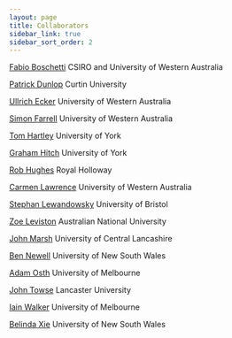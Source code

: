 ```yaml
---
layout: page
title: Collaborators
sidebar_link: true
sidebar_sort_order: 2
---
```


<!-- Global site tag (gtag.js) - Google Analytics -->
<script async src="https://www.googletagmanager.com/gtag/js?id=UA-127807240-1"></script>
<script>
  window.dataLayer = window.dataLayer || [];
  function gtag(){dataLayer.push(arguments);}
  gtag('js', new Date());

  gtag('config', 'UA-127807240-1');
</script>

<p> <a href="https://people.csiro.au/B/F/Fabio-Boschetti">Fabio Boschetti</a> CSIRO and University of Western Australia </p>
<p> <a href="https://staffportal.curtin.edu.au/staff/profile/view/patrick-dunlop-b58228a2/">Patrick Dunlop</a> Curtin University </p>
<p> <a href="https://www.emc-lab.org">Ullrich Ecker</a> University of Western Australia </p>
<p> <a href="http://psy-farrell.github.io">Simon Farrell</a> University of Western Australia </p>
<p> <a href="http://www.york.ac.uk/psychology/staff/faculty/th512/">Tom Hartley</a> University of York </p>
<p> <a href="http://www.york.ac.uk/psychology/staff/faculty/gjh3/">Graham Hitch</a> University of York </p>
<p> <a href="http://pure.rhul.ac.uk/portal/en/persons/rob-hughes(c7912f97-8990-4775-862f-bb1060e85d9e).html">Rob Hughes</a> Royal Holloway </p>
<p> <a href="https://research-repository.uwa.edu.au/en/persons/carmen-lawrence">Carmen Lawrence</a> University of Western Australia </p>
<p> <a href="http://www.bris.ac.uk/expsych/people/stephan-lewandowsky/.html">Stephan Lewandowsky</a> University of Bristol 
</p>
<p> <a href="https://psychology.anu.edu.au/people/academics/dr-zoe-leviston-0">Zoe Leviston</a> Australian National University </p>
<p> <a href="https://www.uclan.ac.uk/staff_profiles/dr_john_everett_marsh.php">John Marsh</a> University of Central Lancashire </p>
<p> <a href="http://www2.psy.unsw.edu.au/Users/BNewell/">Ben Newell</a> University of New South Wales </p>
<p> <a href="https://adamosth.com">Adam Osth</a> University of Melbourne </p>
<p> <a href="https://www.lancaster.ac.uk/people-profiles/john-towse">John Towse</a> Lancaster University </p>
<p> <a href="https://findanexpert.unimelb.edu.au/profile/676978-iain-walker">Iain Walker</a> University of Melbourne </p>
<p> <a href="https://www.researchgate.net/profile/Belinda_Xie">Belinda Xie</a> University of New South Wales </p>